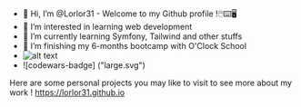 - 👋 Hi, I’m @Lorlor31 - Welcome to my Github profile !🖱️⌨️🖥️ 
- 👀 I’m interested in learning web development
- 🌱 I’m currently learning Symfony, Tailwind and other stuffs
- 💞️ I’m finishing my 6-months bootcamp with O'Clock School
- ![alt text](https://fwtbbmf399.execute-api.us-east-1.amazonaws.com/Prod/svg?source=http://url/to/img.png](https://www.codewars.com/users/Lorlor31/badges/large))
- ![codewars-badge] ("large.svg")


Here are some personal projects you may like to visit to see more about my work !
https://lorlor31.github.io


<!---
Lorlor31/Lorlor31 is a ✨ special ✨ repository because its `README.md` (this file) appears on your GitHub profile.
You can click the Preview link to take a look at your changes.
--->
